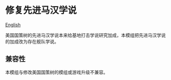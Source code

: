 # 修复先进马汉学说

[English](README.en.md)

美国国策树的先进马汉学说本来给基地打击学说研究加成，本模组把先进马汉学说的加成改为存在舰队学说。

## 兼容性
本模组与修改美国国策树的模组或游戏升级不兼容。
